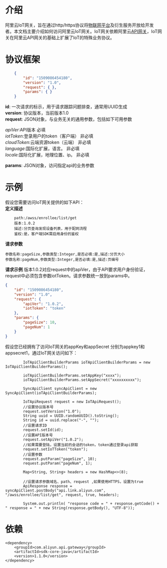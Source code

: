 
# 介绍
阿里云IoT网关，旨在通过http/https协议将[物联网平台](https://help.aliyun.com/product/30520.html?spm=a2c4g.750001.7.4.XRrIyT)及衍生服务开放给开发者。本文档主要介绍如何访问阿里云IoT网关。IoT网关依赖阿里云[API网关](https://help.aliyun.com/product/29462.html?spm=a2c4g.750001.3.44.ieDVIY)，IoT网关在阿里云API网关的基础上扩展了IoT的特殊业务协议。

# 协议框架

```json
    {
        "id": "1509086454180",
        "version": "1.0",
        "request": { },
        "params": { }
    }
```

**id**: 一次请求的标示，用于请求跟踪问题排查，通常用UUID生成<br/>
**version**: 协议版本，当前版本1.0<br/>
**request**: JSON对象，与业务无关的通用参数，包括如下可用参数<br/>

*apiVer*:API版本 必填<br/>
*iotToken*:登录用户的token（客户端） 非必填<br/>
*cloudToken*:云端资源token（云端）  非必填<br/>
*language*:国际化扩展，语言。 	 非必填<br/>
*locale*:国际化扩展，地理位置、ip。 非必填<br/>

**params**: JSON对象，访问指定api的业务参数<br/>
# 示例
假设您需要访问IoT网关提供的如下API：<br/>
**定义描述**<br/>
```
    path:/awss/enrollee/list/get
    版本:1.0.2
    描述:分页查询发现设备列表，用于配网流程
    鉴权:是，客户端SDK需启用身份的鉴权
```
    
**请求参数**<br/>
```
参数名称:pageSize,参数类型:Integer,是否必填:是,描述:分页大小
参数名称:pageNum,参数类型:Integer,是否必填:是,描述:页编号
```


**请求示例**
版本1.0.2对应request中的apiVer，由于API要求用户身份验证，request中必须包含参数iotToken。请求参数统一放到params中。

```json
{
    "id": "1509086454180",
    "version": "1.0",
    "request": {
        "apiVer": "1.0.2",
        "iotToken": "token"
    },
    "params": {
        "pageSize": 10,
        "pageNum": 1
    }
}
```

假设您已经拥有了访问IoT网关的appKey和appSecret 分别为appkey1和appsecret1，通过IoT网关访问如下：
```
        IoTApiClientBuilderParams ioTApiClientBuilderParams = new IoTApiClientBuilderParams();

        ioTApiClientBuilderParams.setAppKey("xxxx");
        ioTApiClientBuilderParams.setAppSecret("xxxxxxxxxx");

        SyncApiClient syncApiClient = new SyncApiClient(ioTApiClientBuilderParams);

        IoTApiRequest request = new IoTApiRequest();
        //设置协议版本号
        request.setVersion("1.0");
        String uuid = UUID.randomUUID().toString();
        String id = uuid.replace("-", "");
        //设置请求ID
        request.setId(id);
        //设置API版本号
        request.setApiVer("1.0.2");
        //如果需要登陆，设置当前的会话的token，token通过登录api获取
        request.setIoTToken("token");
        //设置参数
        request.putParam("pageSize", 10);
        request.putParam("pageNum", 1);

        Map<String, String> headers = new HashMap<>(8);

        //设置请求参数域名、path、request ,如果使用HTTPS，设置为true
        ApiResponse response = syncApiClient.postBody("api.link.aliyun.com", "/awss/enrollee/list/get", request, true, headers);

        System.out.println( "response code = " + response.getCode() + " response = " + new String(response.getBody(), "UTF-8"));
```

# 依赖
```
<dependency>
    <groupId>com.aliyun.api.gateway</groupId>
    <artifactId>sdk-core-java</artifactId>
    <version>1.1.0</version>
</dependency>
```
